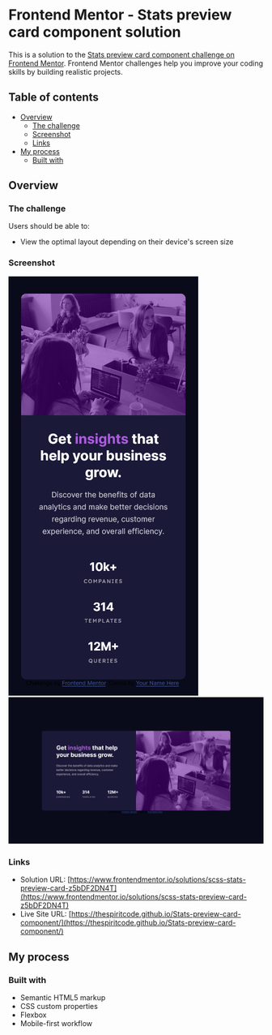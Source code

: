 # Frontend Mentor - Stats preview card component solution

This is a solution to the [Stats preview card component challenge on Frontend Mentor](https://www.frontendmentor.io/challenges/stats-preview-card-component-8JqbgoU62). Frontend Mentor challenges help you improve your coding skills by building realistic projects. 

## Table of contents

- [Overview](#overview)
  - [The challenge](#the-challenge)
  - [Screenshot](#screenshot)
  - [Links](#links)
- [My process](#my-process)
  - [Built with](#built-with)


## Overview

### The challenge

Users should be able to:

- View the optimal layout depending on their device's screen size

### Screenshot

![mobile](/screens/mobile.png)
![desktop](/screens/desktop.png)

### Links

- Solution URL: [https://www.frontendmentor.io/solutions/scss-stats-preview-card-z5bDF2DN4T](https://www.frontendmentor.io/solutions/scss-stats-preview-card-z5bDF2DN4T)
- Live Site URL: [https://thespiritcode.github.io/Stats-preview-card-component/](https://thespiritcode.github.io/Stats-preview-card-component/)

## My process

### Built with

- Semantic HTML5 markup
- CSS custom properties
- Flexbox
- Mobile-first workflow
